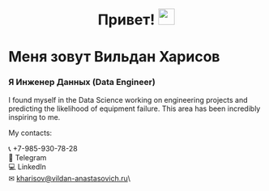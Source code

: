 ## 
<h1 align="center">Привет!
<img src="https://github.com/blackcater/blackcater/raw/main/images/Hi.gif" height="32"/></h1>
<h1 align="left"> Меня зовут Вильдан Харисов</h1>
<h3 align="left">Я Инженер Данных (Data Engineer)</h3>

I found myself in the Data Science working on engineering projects
and predicting the likelihood of equipment failure.
This area has been incredibly inspiring to me.

My contacts:

📞 +7-985-930-78-28\
📲 Telegram\
💻 LinkedIn\
✉ kharisov@vildan-anastasovich.ru\
<!--
**vildan-kharisov/vildan-kharisov** is a ✨ _special_ ✨ repository because its `README.md` (this file) appears on your GitHub profile.

Here are some ideas to get you started:

- 🔭 I’m currently working on ...
- 🌱 I’m currently learning ...
- 👯 I’m looking to collaborate on ...
- 🤔 I’m looking for help with ...
- 💬 Ask me about ...
- 📫 How to reach me: ...
- 😄 Pronouns: ...
- ⚡ Fun fact: ...
-->
